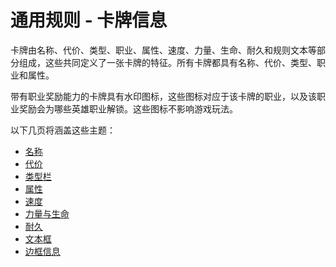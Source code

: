 # 通用规则 - 卡牌信息

卡牌由名称、代价、类型、职业、属性、速度、力量、生命、耐久和规则文本等部分组成，这些共同定义了一张卡牌的特征。所有卡牌都具有名称、代价、类型、职业和属性。

带有职业奖励能力的卡牌具有水印图标，这些图标对应于该卡牌的职业，以及该职业奖励会为哪些英雄职业解锁。这些图标不影响游戏玩法。



以下几页将涵盖这些主题：



* [名称](ka-pai-xin-xi-ming-cheng.md)
* [代价](ka-pai-xin-xi-dai-jia.md)
* [类型栏](ka-pai-xin-xi-lei-xing-lan.md)
* [属性](ka-pai-xin-xi-shu-xing.md)
* [速度](ka-pai-xin-xi-su-du.md)
* [力量与生命](ka-pai-xin-xi-li-liang-yu-sheng-ming.md)
* [耐久](ka-pai-xin-xi-nai-jiu.md)
* [文本框](ka-pai-xin-xi-wen-ben-kuang.md)
* [边框信息](ka-pai-xin-xi-bian-kuang-xin-xi.md)
